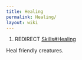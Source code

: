 ```yaml
---
title: Healing
permalink: Healing/
layout: wiki
---
```


1.  REDIRECT [Skills\#Healing](Healing "wikilink")

Heal friendly creatures.
